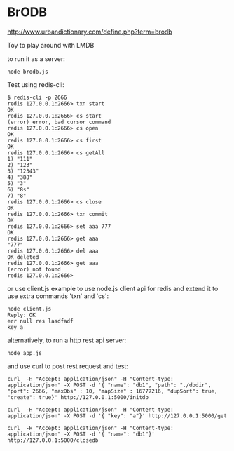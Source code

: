 BrODB
=====

http://www.urbandictionary.com/define.php?term=brodb

Toy to play around with LMDB

to run it as a server:

    node brodb.js

Test using redis-cli:

    $ redis-cli -p 2666
    redis 127.0.0.1:2666> txn start
    OK
    redis 127.0.0.1:2666> cs start
    (error) error, bad cursor command
    redis 127.0.0.1:2666> cs open
    OK
    redis 127.0.0.1:2666> cs first
    OK
    redis 127.0.0.1:2666> cs getAll
    1) "111"
    2) "123"
    3) "12343"
    4) "388"
    5) "3"
    6) "8s"
    7) "8"
    redis 127.0.0.1:2666> cs close
    OK
    redis 127.0.0.1:2666> txn commit
    OK
    redis 127.0.0.1:2666> set aaa 777
    OK
    redis 127.0.0.1:2666> get aaa
    "777"
    redis 127.0.0.1:2666> del aaa
    OK deleted
    redis 127.0.0.1:2666> get aaa
    (error) not found
    redis 127.0.0.1:2666> 

or use client.js example to use node.js client api for redis and extend it to use extra commands 'txn' and 'cs':

    node client.js 
    Reply: OK
    err null res lasdfadf
    key a

alternatively, to run a http rest api server:

    node app.js

and use curl to post rest request and test:

    curl  -H "Accept: application/json" -H "Content-type: application/json" -X POST -d '{ "name": "db1", "path": "./dbdir", "port": 2666, "maxDbs" : 10, "mapSize" : 16777216, "dupSort": true, "create": true}' http://127.0.0.1:5000/initdb

    curl  -H "Accept: application/json" -H "Content-type: application/json" -X POST -d '{ "key": "a"}' http://127.0.0.1:5000/get

    curl  -H "Accept: application/json" -H "Content-type: application/json" -X POST -d '{ "name": "db1"}' http://127.0.0.1:5000/closedb
